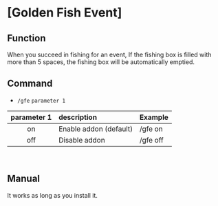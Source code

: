 # [Golden Fish Event]

## Function
When you succeed in fishing for an event, If the fishing box is filled with more than 5 spaces, the fishing box will be automatically emptied.
<br/>

## Command
- ``/gfe``  ``parameter 1``

| parameter 1 | description   | Example  |
|:---:|:---|:---|
| on  | Enable addon (default)| /gfe on  |
| off | Disable addon         | /gfe off |
<br/>

## Manual
It works as long as you install it.
